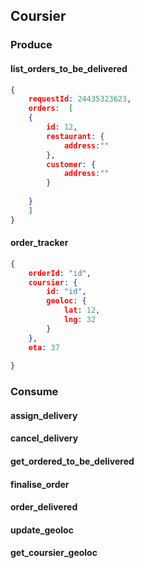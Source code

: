 
## Coursier

### Produce

#### list_orders_to_be_delivered

```json
{
    requestId: 24435323623,
    orders:  [
    {
        id: 12,
        restaurant: {
            address:""
        },
        customer: {
            address:""
        }
        
    }
    ]
}
```

#### order_tracker
```json
{
    orderId: "id",
    coursier: {
        id: "id",
        geoloc: {
            lat: 12,
            lng: 32
        }
    },
    eta: 37
    
}
```

### Consume
#### assign_delivery
#### cancel_delivery
#### get_ordered_to_be_delivered
#### finalise_order
#### order_delivered
#### update_geoloc
#### get_coursier_geoloc